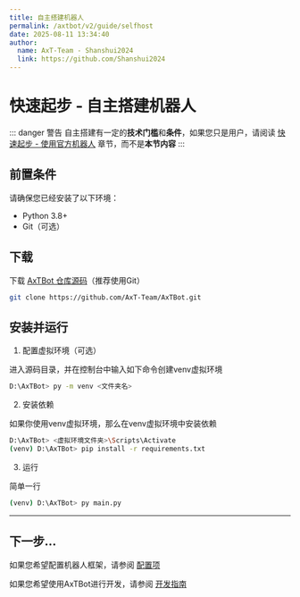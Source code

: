 ```yaml
---
title: 自主搭建机器人
permalink: /axtbot/v2/guide/selfhost
date: 2025-08-11 13:34:40
author:
  name: AxT-Team - Shanshui2024
  link: https://github.com/Shanshui2024
---
```

# 快速起步 - 自主搭建机器人
::: danger 警告
自主搭建有一定的**技术门槛**和**条件**，如果您只是用户，请阅读 [快速起步 - 使用官方机器人](/axtbot/v2/guide/use) 章节，而不是**本节内容**
:::

## 前置条件
请确保您已经安装了以下环境：
- Python 3.8+
- Git（可选）

## 下载
下载 [AxTBot 仓库源码](https://github.com/AxT-Team/AxTBot)（推荐使用Git）

``` bash
git clone https://github.com/AxT-Team/AxTBot.git
```


## 安装并运行
1. 配置虚拟环境（可选）

进入源码目录，并在控制台中输入如下命令创建venv虚拟环境
``` bash
D:\AxTBot> py -m venv <文件夹名>
```

2. 安装依赖

如果你使用venv虚拟环境，那么在venv虚拟环境中安装依赖
``` bash
D:\AxTBot> <虚拟环境文件夹>\Scripts\Activate
(venv) D:\AxTBot> pip install -r requirements.txt
```

3. 运行

简单一行
``` bash
(venv) D:\AxTBot> py main.py
```

---

## 下一步...

如果您希望配置机器人框架，请参阅 [配置项](/axtbot/v2/config)

如果您希望使用AxTBot进行开发，请参阅 [开发指南](/axtbot/v2/Developer/)